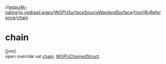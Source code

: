 //[wgpu4k-native](../../../../index.md)/[io.ygdrasil.wgpu](../../index.md)/[WGPUSurfaceSourceWaylandSurface](../index.md)/[[jvm]ByReference](index.md)/[chain](chain.md)

# chain

[jvm]\
open override val [chain](chain.md): [WGPUChainedStruct](../../-w-g-p-u-chained-struct/index.md)